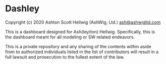 # Dashley

Copyright (c) 2020 Ashton Scott Hellwig (AshWig, Ltd.) <ash@ashwigltd.com>

This is a dashboard designed for Ash(ley/ton) Hellwig. Specifically,
this is the dashboard meant for all modeling or SW related endeavors.

This is a private repository and any sharing of the contents within
aside from to authorized individuals listed in the list of contributors
will result in a full lawsuit and prosecution to the fullest extent of the
law.

